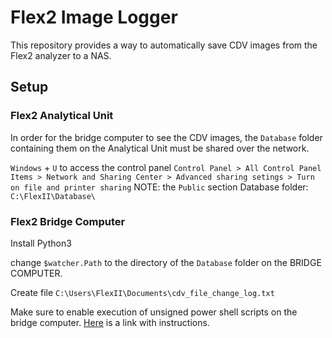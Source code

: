 # Flex2 Image Logger
This repository provides a way to automatically save CDV images from the Flex2 analyzer to a NAS.

## Setup

### Flex2 Analytical Unit
In order for the bridge computer to see the CDV images, the `Database` folder containing them on the Analytical Unit must be shared over the network. 

`Windows` + `U` to access the control panel
`Control Panel > All Control Panel Items > Network and Sharing Center > Advanced sharing setings > Turn on file and printer sharing` NOTE: the `Public` section
Database folder: `C:\FlexII\Database\`


### Flex2 Bridge Computer

Install Python3

change `$watcher.Path` to the directory of the `Database` folder on the BRIDGE COMPUTER.

Create file `C:\Users\FlexII\Documents\cdv_file_change_log.txt`

Make sure to enable execution of unsigned power shell scripts on the bridge computer. [Here](https://superuser.com/questions/106360/how-to-enable-execution-of-powershell-scripts) is a link with instructions.

